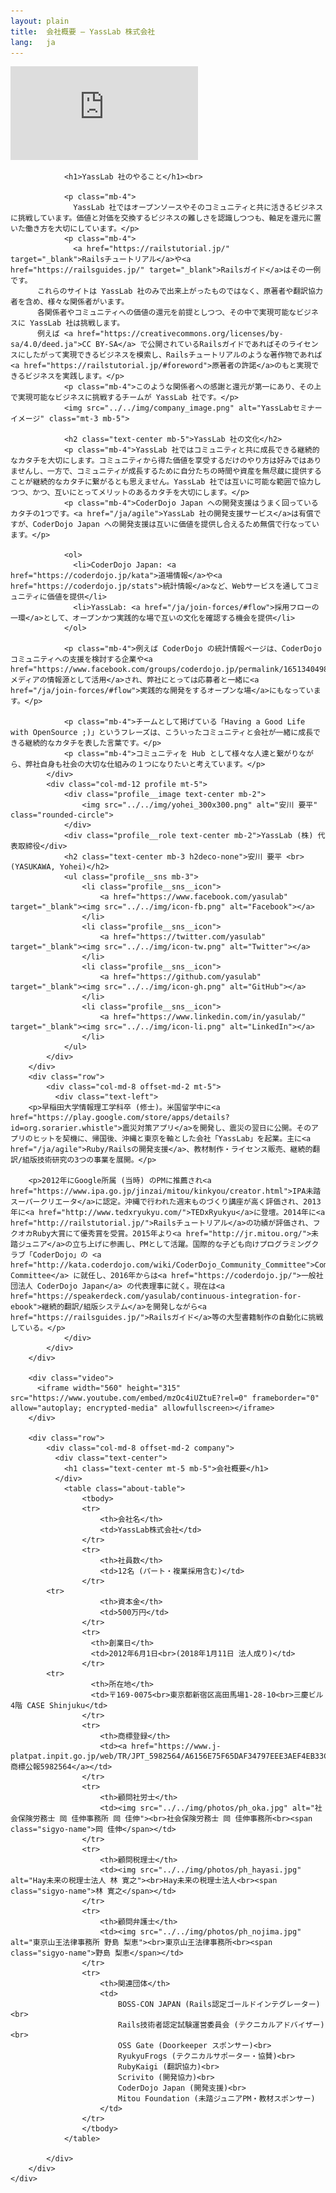 ```yaml
---
layout: plain
title:  会社概要 – YassLab 株式会社
lang:   ja
---
```

<div class="video">
  <iframe src="https://www.youtube.com/embed/oo1dVd_sNwA?rel=0&autoplay=1&showinfo=0&controls=0&fs=0&modestbranding=0" frameborder="0" allow="autoplay; encrypted-media" allowfullscreen></iframe>
</div>
<!--section class="pageVisual">
    <div class="jumbotron">
    </div>
</section-->
<section class="entry_content pt-5 mb-5">
    <div class="container">
        <div class="row">
            <div class="col-md-12 text-center">

                <h1>YassLab 社のやること</h1><br>

                <p class="mb-4">
                  YassLab 社ではオープンソースやそのコミュニティと共に活きるビジネスに挑戦しています。価値と対価を交換するビジネスの難しさを認識しつつも、軸足を還元に置いた働き方を大切にしています。</p>
                <p class="mb-4">
                  <a href="https://railstutorial.jp/" target="_blank">Railsチュートリアル</a>や<a href="https://railsguides.jp/" target="_blank">Railsガイド</a>はその一例です。
		  これらのサイトは YassLab 社のみで出来上がったものではなく、原著者や翻訳協力者を含め、様々な関係者がいます。
		  各関係者やコミュニティへの価値の還元を前提としつつ、その中で実現可能なビジネスに YassLab 社は挑戦します。
		  例えば <a href="https://creativecommons.org/licenses/by-sa/4.0/deed.ja">CC BY-SA</a> で公開されているRailsガイドであればそのライセンスにしたがって実現できるビジネスを模索し、Railsチュートリアルのような著作物であれば<a href="https://railstutorial.jp/#foreword">原著者の許諾</a>のもと実現できるビジネスを実践します。</p>
                <p class="mb-4">このような関係者への感謝と還元が第一にあり、その上で実現可能なビジネスに挑戦するチームが YassLab 社です。</p>
                <img src="../../img/company_image.png" alt="YassLabセミナーイメージ" class="mt-3 mb-5">
		
                <h2 class="text-center mb-5">YassLab 社の文化</h2>
                <p class="mb-4">YassLab 社ではコミュニティと共に成長できる継続的なカタチを大切にします。コミュニティから得た価値を享受するだけのやり方は好みではありませんし、一方で、コミュニティが成長するために自分たちの時間や資産を無尽蔵に提供することが継続的なカタチに繋がるとも思えません。YassLab 社では互いに可能な範囲で協力しつつ、かつ、互いにとってメリットのあるカタチを大切にします。</p>
                <p class="mb-4">CoderDojo Japan への開発支援はうまく回っているカタチの1つです。<a href="/ja/agile">YassLab 社の開発支援サービス</a>は有償ですが、CoderDojo Japan への開発支援は互いに価値を提供し合えるため無償で行なっています。</p>
		
                <ol>
                  <li>CoderDojo Japan: <a href="https://coderdojo.jp/kata">道場情報</a>や<a href="https://coderdojo.jp/stats">統計情報</a>など、Webサービスを通してコミュニティに価値を提供</li>
                  <li>YassLab: <a href="/ja/join-forces/#flow">採用フローの一環</a>として、オープンかつ実践的な場で互いの文化を確認する機会を提供</li>
                </ol>
		
                <p class="mb-4">例えば CoderDojo の統計情報ページは、CoderDojo コミュニティへの支援を検討する企業や<a href="https://www.facebook.com/groups/coderdojo.jp/permalink/1651340498312676/">メディアの情報源として活用</a>され、弊社にとっては応募者と一緒に<a href="/ja/join-forces/#flow">実践的な開発をするオープンな場</a>にもなっています。</p>
		
                <p class="mb-4">チームとして掲げている「Having a Good Life with OpenSource ;)」というフレーズは、こういったコミュニティと会社が一緒に成長できる継続的なカタチを表した言葉です。</p>
                <p class="mb-4">コミュニティを Hub として様々な人達と繋がりながら、弊社自身も社会の大切な仕組みの１つになりたいと考えています。</p>
            </div>
            <div class="col-md-12 profile mt-5">
                <div class="profile__image text-center mb-2">
                    <img src="../../img/yohei_300x300.png" alt="安川 要平" class="rounded-circle">
                </div>
                <div class="profile__role text-center mb-2">YassLab (株) 代表取締役</div>
                <h2 class="text-center mb-3 h2deco-none">安川 要平 <br>(YASUKAWA, Yohei)</h2>
                <ul class="profile__sns mb-3">
                    <li class="profile__sns__icon">
                        <a href="https://www.facebook.com/yasulab" target="_blank"><img src="../../img/icon-fb.png" alt="Facebook"></a>
                    </li>
                    <li class="profile__sns__icon">
                        <a href="https://twitter.com/yasulab" target="_blank"><img src="../../img/icon-tw.png" alt="Twitter"></a>
                    </li>
                    <li class="profile__sns__icon">
                        <a href="https://github.com/yasulab" target="_blank"><img src="../../img/icon-gh.png" alt="GitHub"></a>
                    </li>
                    <li class="profile__sns__icon">
                        <a href="https://www.linkedin.com/in/yasulab/" target="_blank"><img src="../../img/icon-li.png" alt="LinkedIn"></a>
                    </li>
                </ul>
            </div>
        </div>
        <div class="row">
            <div class="col-md-8 offset-md-2 mt-5">
              <div class="text-left">
		<p>早稲田大学情報理工学科卒 (修士)。米国留学中に<a href="https://play.google.com/store/apps/details?id=org.sorarier.whistle">震災対策アプリ</a>を開発し、震災の翌日に公開。そのアプリのヒットを契機に、帰国後、沖縄と東京を軸とした会社「YassLab」を起業。主に<a href="/ja/agile">Ruby/Railsの開発支援</a>、教材制作・ライセンス販売、継続的翻訳/組版技術研究の3つの事業を展開。</p>

		<p>2012年にGoogle所属 (当時) のPMに推薦され<a href="https://www.ipa.go.jp/jinzai/mitou/kinkyou/creator.html">IPA未踏スーパークリエータ</a>に認定。沖縄で行われた週末ものづくり講座が高く評価され、2013年に<a href="http://www.tedxryukyu.com/">TEDxRyukyu</a>に登壇。2014年に<a href="http://railstutorial.jp/">Railsチュートリアル</a>の功績が評価され、フクオカRuby大賞にて優秀賞を受賞。2015年より<a href="http://jr.mitou.org/">未踏ジュニア</a>の立ち上げに参画し、PMとして活躍。国際的な子ども向けプログラミングクラブ「CoderDojo」の <a href="http://kata.coderdojo.com/wiki/CoderDojo_Community_Committee">Community Committee</a> に就任し、2016年からは<a href="https://coderdojo.jp/">一般社団法人 CoderDojo Japan</a> の代表理事に就く。現在は<a href="https://speakerdeck.com/yasulab/continuous-integration-for-ebook">継続的翻訳/組版システム</a>を開発しながら<a href="https://railsguides.jp/">Railsガイド</a>等の大型書籍制作の自動化に挑戦している。</p>
                </div>
            </div>
        </div>
        
        <div class="video">
          <iframe width="560" height="315" src="https://www.youtube.com/embed/mzOc4iUZtuE?rel=0" frameborder="0" allow="autoplay; encrypted-media" allowfullscreen></iframe>
        </div>

        <div class="row">
            <div class="col-md-8 offset-md-2 company">
              <div class="text-center">
                <h1 class="text-center mt-5 mb-5">会社概要</h1>
              </div>
                <table class="about-table">
                    <tbody>
                    <tr>
                        <th>会社名</th>
                        <td>YassLab株式会社</td>
                    </tr>
                    <tr>
                        <th>社員数</th>
                        <td>12名 (パート・複業採用含む)</td>
                    </tr>
		    <tr>
                        <th>資本金</th>
                        <td>500万円</td>
                    </tr>
                    <tr>
                      <th>創業日</th>
                      <td>2012年6月1日<br>(2018年1月11日 法人成り)</td>
                    </tr>
		    <tr>
                      <th>所在地</th>
                      <td>〒169-0075<br>東京都新宿区高田馬場1-28-10<br>三慶ビル4階 CASE Shinjuku</td>
                    </tr>
                    <tr>
                        <th>商標登録</th>
                        <td><a href="https://www.j-platpat.inpit.go.jp/web/TR/JPT_5982564/A6156E75F65DAF34797EEE3AEF4EB33C">商標公報5982564</a></td>
                    </tr>
                    <tr>
                        <th>顧問社労士</th>
                        <td><img src="../../img/photos/ph_oka.jpg" alt="社会保険労務士 岡 佳伸事務所 岡 佳伸"><br>社会保険労務士 岡 佳伸事務所<br><span class="sigyo-name">岡 佳伸</span></td>
                    </tr>
                    <tr>
                        <th>顧問税理士</th>
                        <td><img src="../../img/photos/ph_hayasi.jpg" alt="Hay未来の税理士法人 林 寛之"><br>Hay未来の税理士法人<br><span class="sigyo-name">林 寛之</span></td>
                    </tr>
                    <tr>
                        <th>顧問弁護士</th>
                        <td><img src="../../img/photos/ph_nojima.jpg" alt="東京山王法律事務所 野島 梨恵"><br>東京山王法律事務所<br><span class="sigyo-name">野島 梨恵</span></td>
                    </tr>
                    <tr>
                        <th>関連団体</th>
                        <td>
                            BOSS-CON JAPAN (Rails認定ゴールドインテグレーター)<br>
                            Rails技術者認定試験運営委員会 (テクニカルアドバイザー)<br>
                            OSS Gate (Doorkeeper スポンサー)<br>
                            RyukyuFrogs (テクニカルサポーター・協賛)<br>
                            RubyKaigi (翻訳協力)<br>
                            Scrivito (開発協力)<br>
                            CoderDojo Japan (開発支援)<br>
                            Mitou Foundation (未踏ジュニアPM・教材スポンサー)
                        </td>
                    </tr>
                    </tbody>
                </table>

            </div>
        </div>
    </div>

</section>

